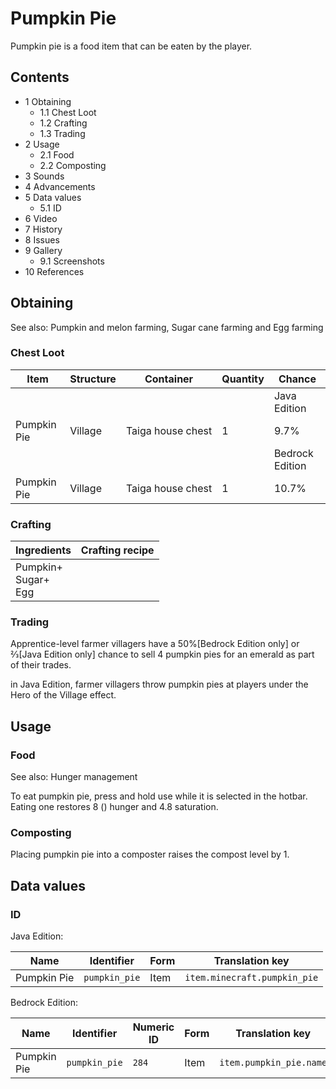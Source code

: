 # Pumpkin Pie
Pumpkin pie is a food item that can be eaten by the player.

## Contents
- 1 Obtaining
	- 1.1 Chest Loot
	- 1.2 Crafting
	- 1.3 Trading
- 2 Usage
	- 2.1 Food
	- 2.2 Composting
- 3 Sounds
- 4 Advancements
- 5 Data values
	- 5.1 ID
- 6 Video
- 7 History
- 8 Issues
- 9 Gallery
	- 9.1 Screenshots
- 10 References

## Obtaining
See also: Pumpkin and melon farming, Sugar cane farming and Egg farming

### Chest Loot
| Item        | Structure | Container         | Quantity | Chance          |
|-------------|-----------|-------------------|----------|-----------------|
|             |           |                   |          | Java Edition    |
| Pumpkin Pie | Village   | Taiga house chest | 1        | 9.7%            |
|             |           |                   |          | Bedrock Edition |
| Pumpkin Pie | Village   | Taiga house chest | 1        | 10.7%           |

### Crafting
| Ingredients                 | Crafting recipe |
|-----------------------------|-----------------|
| Pumpkin+<br/>Sugar+<br/>Egg |                 |

### Trading
Apprentice-level farmer villagers have a 50%‌[Bedrock Edition  only] or 2⁄3‌[Java Edition  only] chance to sell 4 pumpkin pies for an emerald as part of their trades.

in Java Edition, farmer villagers throw pumpkin pies at players under the Hero of the Village effect.

## Usage
### Food
See also: Hunger management

To eat pumpkin pie, press and hold use while it is selected in the hotbar. Eating one restores 8 () hunger and 4.8 saturation.

### Composting
Placing pumpkin pie into a composter raises the compost level by 1.

## Data values
### ID
Java Edition:

| Name        | Identifier    | Form | Translation key              |
|-------------|---------------|------|------------------------------|
| Pumpkin Pie | `pumpkin_pie` | Item | `item.minecraft.pumpkin_pie` |

Bedrock Edition:

| Name        | Identifier    | Numeric ID | Form | Translation key         |
|-------------|---------------|------------|------|-------------------------|
| Pumpkin Pie | `pumpkin_pie` | `284`      | Item | `item.pumpkin_pie.name` |



